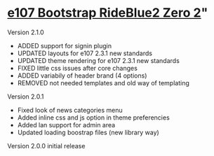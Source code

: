 # [e107 Bootstrap RideBlue2 Zero 2](https://www.e107sk.com/)"


Version 2.1.0
- ADDED support for signin plugin
- UPDATED layouts for e107 2.3.1 new standards
- UPDATED theme rendering for e107 2.3.1 new standards
- FIXED little css issues after core changes
- ADDED variabily of header brand (4 options)
- REMOVED not needed templates and old way of templating 
 
Version 2.0.1
- Fixed look of news categories menu
- Added inline css and js option in theme preferencies
- Added lan support for admin area
- Updated loading boostrap files (new library way)


Version 2.0.0 initial release

 

